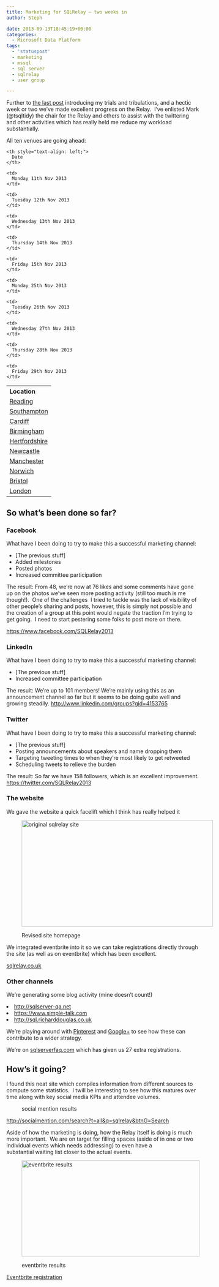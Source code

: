 ```yaml
---
title: Marketing for SQLRelay – two weeks in
author: Steph

date: 2013-09-13T18:45:19+00:00
categories:
  - Microsoft Data Platform
tags:
  - 'statuspost'
  - marketing
  - mssql
  - sql server
  - sqlrelay
  - user group

---
```

Further to [the last post][1] introducing my trials and tribulations, and a hectic week or two we&#8217;ve made excellent progress on the Relay.  I&#8217;ve enlisted Mark (@tsqltidy) the chair for the Relay and others to assist with the twittering and other activities which has really held me reduce my workload substantially.

All ten venues are going ahead:

<table id="agendatable" style="width: 95%;">
  <tr>
    <th style="text-align: left;">
      Location
    </th>
    
    <th style="text-align: left;">
      Date
    </th>
  </tr>
  
  <tr>
    <td>
      <a href="http://sqlrelay-stef.eventbrite.co.uk" target="_blank">Reading</a>
    </td>
    
    <td>
      Monday 11th Nov 2013
    </td>
  </tr>
  
  <tr>
    <td>
      <a href="http://sqlrelay-stef.eventbrite.co.uk" target="_blank">Southampton</a>
    </td>
    
    <td>
      Tuesday 12th Nov 2013
    </td>
  </tr>
  
  <tr>
    <td>
      <a href="http://sqlrelay-stef.eventbrite.co.uk" target="_blank">Cardiff</a>
    </td>
    
    <td>
      Wednesday 13th Nov 2013
    </td>
  </tr>
  
  <tr>
    <td>
      <a href="http://sqlrelay-stef.eventbrite.co.uk" target="_blank">Birmingham</a>
    </td>
    
    <td>
      Thursday 14th Nov 2013
    </td>
  </tr>
  
  <tr>
    <td>
      <a href="http://sqlrelay-stef.eventbrite.co.uk" target="_blank">Hertfordshire </a>
    </td>
    
    <td>
      Friday 15th Nov 2013
    </td>
  </tr>
  
  <tr>
    <td>
      <a href="http://sqlrelay-stef.eventbrite.co.uk" target="_blank">Newcastle</a>
    </td>
    
    <td>
      Monday 25th Nov 2013
    </td>
  </tr>
  
  <tr>
    <td>
      <a href="http://sqlrelay-stef.eventbrite.co.uk" target="_blank">Manchester</a>
    </td>
    
    <td>
      Tuesday 26th Nov 2013
    </td>
  </tr>
  
  <tr>
    <td>
      <a href="http://sqlrelay-stef.eventbrite.co.uk" target="_blank">Norwich</a>
    </td>
    
    <td>
      Wednesday 27th Nov 2013
    </td>
  </tr>
  
  <tr>
    <td>
      <a href="http://sqlrelay-stef.eventbrite.co.uk" target="_blank">Bristol</a>
    </td>
    
    <td>
      Thursday 28th Nov 2013
    </td>
  </tr>
  
  <tr>
    <td>
      <a href="http://sqlrelay-stef.eventbrite.co.uk">London</a>
    </td>
    
    <td>
      Friday 29th Nov 2013
    </td>
  </tr>
</table>

## <!--more-->

## So what&#8217;s been done so far?

### Facebook

What have I been doing to try to make this a successful marketing channel:

  * [The previous stuff]
  * Added milestones
  * Posted photos
  * Increased committee participation

The result: From 48, we&#8217;re now at 76 likes and some comments have gone up on the photos we&#8217;ve seen more posting activity (still too much is me though!).  One of the challenges  I tried to tackle was the lack of visibility of other people&#8217;s sharing and posts, however, this is simply not possible and the creation of a group at this point would negate the traction I&#8217;m trying to get going.  I need to start pestering some folks to post more on there.

<a href="https://www.facebook.com/SQLRelay2013" target="_blank">https://www.facebook.com/SQLRelay2013</a>

### LinkedIn

What have I been doing to try to make this a successful marketing channel:

  * [The previous stuff]
  * Increased committee participation

The result: We&#8217;re up to 101 members! We&#8217;re mainly using this as an announcement channel so far but it seems to be doing quite well and growing steadily. <a href="http://www.linkedin.com/groups?gid=4153765" target="_blank">http://www.linkedin.com/groups?gid=4153765</a>

### Twitter

What have I been doing to try to make this a successful marketing channel:

  * [The previous stuff]
  * Posting announcements about speakers and name dropping them
  * Targeting tweeting times to when they&#8217;re most likely to get retweeted
  * Scheduling tweets to relieve the burden

The result: So far we have 158 followers, which is an excellent improvement. <a href="https://twitter.com/SQLRelay2013" target="_blank">https://twitter.com/SQLRelay2013</a>

### The website

We gave the website a quick facelift which I think has really helped it<figure id="attachment_58651" style="width: 500px" class="wp-caption alignnone">

[<img class="size-medium wp-image-58651" alt="original sqlrelay site" src="../img/2013-09-13-19_28_54-SQL-Relay-SQL-Relay_xptfxt_v7tpdt.png" width="500" height="278" />][3]<figcaption class="wp-caption-text">Revised site homepage</figcaption></figure> 

We integrated eventbrite into it so we can take registrations directly through the site (as well as on eventbrite) which has been excellent.

[sqlrelay.co.uk][4]

### Other channels

We&#8217;re generating some blog activity (mine doesn&#8217;t count!)

<li xml:lang="EN-GB">
  <a href="http://sqlserver-qa.net/">http://sqlserver-qa.net</a>
</li>
<li xml:lang="EN-US">
  <a href="https://www.simple-talk.com/blogs/2013/09/09/sql-relay-2013-r2-your-second-chance-to-get-some-free-sql-server-training/">https://www.simple-talk.com</a>
</li>
<li xml:lang="EN-US">
  <a href="http://sql.richarddouglas.co.uk/archive/2013/09/1199-data-professionals-and-you.html">http://sql.richarddouglas.co.uk</a>
</li>

<p xml:lang="EN-US">
  We&#8217;re playing around with <a href="https://plus.google.com/communities/102921556365974047145">Pinterest</a> and <a href="https://plus.google.com/communities/102921556365974047145">Google+</a> to see how these can contribute to a wider strategy.
</p>

<p xml:lang="EN-US">
  We&#8217;re on <a href="http://sqlserverfaq.com">sqlserverfaq.com</a> which has given us 27 extra registrations.
</p>

## How&#8217;s it going?

I found this neat site which compiles information from different sources to compute some statistics.  I twill be interesting to see how this matures over time along with key social media KPIs and attendee volumes.

<div>
  <dl id="attachment_58451">
    <dt>
      <figure id="attachment_58601" style="width: 209px" class="wp-caption alignnone"><a href="../img/2013-09-13-19_41_14-sqlrelay-Social-Mention-search_ojzi6a_vhkoou.png" width="209" height="281" /></a><figcaption class="wp-caption-text">social mention results</figcaption></figure>
    </dt>
  </dl>
</div>

<http://socialmention.com/search?t=all&q=sqlrelay&btnG=Search>

Aside of how the marketing is doing, how the Relay itself is doing is much more important.  We are on target for filling spaces (aside of in one or two individual events which needs addressing) to even have a substantial waiting list closer to the actual events.<figure id="attachment_58611" style="width: 465px" class="wp-caption alignnone">

[<img class="size-full wp-image-58611" alt="eventbrite results" src="../img/2013-09-13-19_42_49-Eventbrite-SQLRelay.co_.uk__mxc6as_wwqs5f.png" width="465" height="251" />][5]<figcaption class="wp-caption-text">eventbrite results</figcaption></figure> 

[Eventbrite registration][6]

&nbsp;

 [1]: https://itsalocke.com/index.php/marketing-for-sqlrelay-in-the-beginning/ "Marketing for SQLRelay – In the beginning"
 [2]: ../img/2013-09-13-19_59_25-SQL-Relay-SQL-Relay_taqzfn.png
 [3]: ../img/2013-09-13-19_28_54-SQL-Relay-SQL-Relay_xptfxt.png
 [4]: http://www.sqlrelay.co.uk
 [5]: ../img/2013-09-13-19_42_49-Eventbrite-SQLRelay.co_.uk__mxc6as_wwqs5f.png
 [6]: http://sqlrelay-stef.eventbrite.co.uk